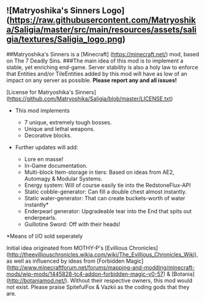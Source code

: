 ![Matryoshika's Sinners Logo] (https://raw.githubusercontent.com/Matryoshika/Saligia/master/src/main/resources/assets/saligia/textures/Saligia_logo.png)
-------------------------------------------

##Matryoshika's Sinners is a [Minecraft] (https://minecraft.net/) mod, based on The 7 Deadly Sins.
###The main idea of this mod is to implement a stable, yet enriching end-game.
Server stability is also a holy law to enforce that Entities and/or TileEntities added by this mod will have as low of an impact on any server as possible.
**Please report any and all issues!**

[License for Matryoshika's Sinners] (https://github.com/Matryoshika/Saligia/blob/master/LICENSE.txt)

* This mod implements 
  * 7 unique, extremely tough bosses.
  * Unique and lethal weapons.	
  * Decorative blocks.
	
* Further updates will add:
  * Lore en masse!
  * In-Game documentation.
  * Multi-block Item-storage in tiers: Based on ideas from AE2, Automagy & Modular Systems.
  * Energy system: Will of course easily tie into the RedstoneFlux-API
  * Static cobble-generator: Can fill a double chest almost instantly.
  * Static water-generator: That can create buckets-worth of water instantly*
  * Enderpearl generator: Upgradeable tear into the End that spits out enderpearls.
  * Guillotine Sword: Off with their heads!
	
*Means of I/O sold seperately
	
Initial idea originated from MOTHY-P's [Evillious Chronicles] (http://theevilliouschronicles.wikia.com/wiki/The_Evillious_Chronicles_Wiki), as well as influenced by ideas from 
[Forbidden Magic] (http://www.minecraftforum.net/forums/mapping-and-modding/minecraft-mods/wip-mods/1445828-tc4-addon-forbidden-magic-v0-57) & [Botania] (http://botaniamod.net/). Without their respective owners, this mod would not exist.
Please praise SpitefulFox & Vazkii as the coding gods that they are.